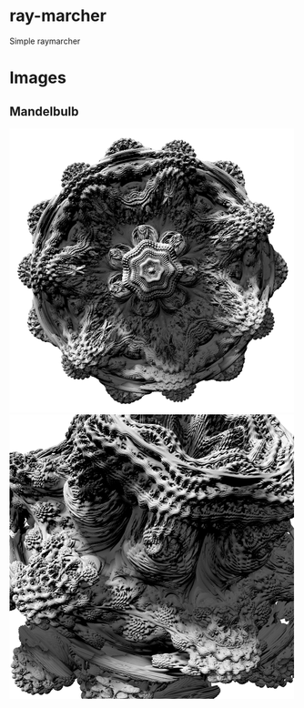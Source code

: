 # ray-marcher

Simple raymarcher

# Images

## Mandelbulb

<img src="https://github.com/Sid-003/ray-marcher/blob/master/images/mandelbulb-03.png" widht=500 height=500>
<img src="https://github.com/Sid-003/ray-marcher/blob/master/images/mandelbulb-01.png" widht=500 height=500>
